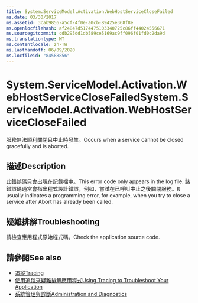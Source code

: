 ```yaml
---
title: System.ServiceModel.Activation.WebHostServiceCloseFailed
ms.date: 03/30/2017
ms.assetid: 3cab9856-a5cf-4f0e-a0cb-89425e368f8e
ms.openlocfilehash: af24847d5174475103340725c86ff44024556671
ms.sourcegitcommit: cdb295dd1db589ce5169ac9ff096f01fd0c2da9d
ms.translationtype: MT
ms.contentlocale: zh-TW
ms.lasthandoff: 06/09/2020
ms.locfileid: "84588856"
---
```

# <a name="systemservicemodelactivationwebhostserviceclosefailed"></a><span data-ttu-id="3c0d6-102">System.ServiceModel.Activation.WebHostServiceCloseFailed</span><span class="sxs-lookup"><span data-stu-id="3c0d6-102">System.ServiceModel.Activation.WebHostServiceCloseFailed</span></span>
<span data-ttu-id="3c0d6-103">服務無法順利關閉且中止時發生。</span><span class="sxs-lookup"><span data-stu-id="3c0d6-103">Occurs when a service cannot be closed gracefully and is aborted.</span></span>  
  
## <a name="description"></a><span data-ttu-id="3c0d6-104">描述</span><span class="sxs-lookup"><span data-stu-id="3c0d6-104">Description</span></span>  
 <span data-ttu-id="3c0d6-105">此錯誤碼只會出現在記錄檔中。</span><span class="sxs-lookup"><span data-stu-id="3c0d6-105">This error code only appears in the log file.</span></span> <span data-ttu-id="3c0d6-106">該錯誤碼通常會指出程式設計錯誤，例如，嘗試在已呼叫中止之後關閉服務。</span><span class="sxs-lookup"><span data-stu-id="3c0d6-106">It usually indicates a programming error, for example, when you try to close a service after Abort has already been called.</span></span>  
  
## <a name="troubleshooting"></a><span data-ttu-id="3c0d6-107">疑難排解</span><span class="sxs-lookup"><span data-stu-id="3c0d6-107">Troubleshooting</span></span>  
 <span data-ttu-id="3c0d6-108">請檢查應用程式原始程式碼。</span><span class="sxs-lookup"><span data-stu-id="3c0d6-108">Check the application source code.</span></span>  
  
## <a name="see-also"></a><span data-ttu-id="3c0d6-109">請參閱</span><span class="sxs-lookup"><span data-stu-id="3c0d6-109">See also</span></span>

- [<span data-ttu-id="3c0d6-110">追蹤</span><span class="sxs-lookup"><span data-stu-id="3c0d6-110">Tracing</span></span>](index.md)
- [<span data-ttu-id="3c0d6-111">使用追蹤來疑難排解應用程式</span><span class="sxs-lookup"><span data-stu-id="3c0d6-111">Using Tracing to Troubleshoot Your Application</span></span>](using-tracing-to-troubleshoot-your-application.md)
- [<span data-ttu-id="3c0d6-112">系統管理與診斷</span><span class="sxs-lookup"><span data-stu-id="3c0d6-112">Administration and Diagnostics</span></span>](../index.md)
